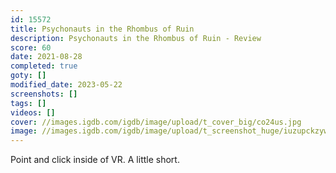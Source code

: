 ```yaml
---
id: 15572
title: Psychonauts in the Rhombus of Ruin
description: Psychonauts in the Rhombus of Ruin - Review
score: 60
date: 2021-08-28
completed: true
goty: []
modified_date: 2023-05-22
screenshots: []
tags: []
videos: []
cover: //images.igdb.com/igdb/image/upload/t_cover_big/co24us.jpg
image: //images.igdb.com/igdb/image/upload/t_screenshot_huge/iuzupckzyw1ajjkx07kc.jpg
---
```

Point and click inside of VR. A little short.